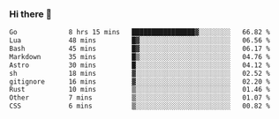 ### Hi there 👋
<!--START_SECTION:waka-->

```txt
Go             8 hrs 15 mins   ████████████████▓░░░░░░░░   66.82 %
Lua            48 mins         █▓░░░░░░░░░░░░░░░░░░░░░░░   06.56 %
Bash           45 mins         █▓░░░░░░░░░░░░░░░░░░░░░░░   06.17 %
Markdown       35 mins         █▒░░░░░░░░░░░░░░░░░░░░░░░   04.76 %
Astro          30 mins         █░░░░░░░░░░░░░░░░░░░░░░░░   04.12 %
sh             18 mins         ▓░░░░░░░░░░░░░░░░░░░░░░░░   02.52 %
gitignore      16 mins         ▓░░░░░░░░░░░░░░░░░░░░░░░░   02.20 %
Rust           10 mins         ▒░░░░░░░░░░░░░░░░░░░░░░░░   01.46 %
Other          7 mins          ▒░░░░░░░░░░░░░░░░░░░░░░░░   01.07 %
CSS            6 mins          ▒░░░░░░░░░░░░░░░░░░░░░░░░   00.82 %
```

<!--END_SECTION:waka-->

<!--
**YoganshSharma/YoganshSharma** is a ✨ _special_ ✨ repository because its `README.md` (this file) appears on your GitHub profile.

Here are some ideas to get you started:

- 🔭 I’m currently working on ...
- 🌱 I’m currently learning ...
- 👯 I’m looking to collaborate on ...
- 🤔 I’m looking for help with ...
- 💬 Ask me about ...
- 📫 How to reach me: ...
- 😄 Pronouns: ...
- ⚡ Fun fact: ...
-->
